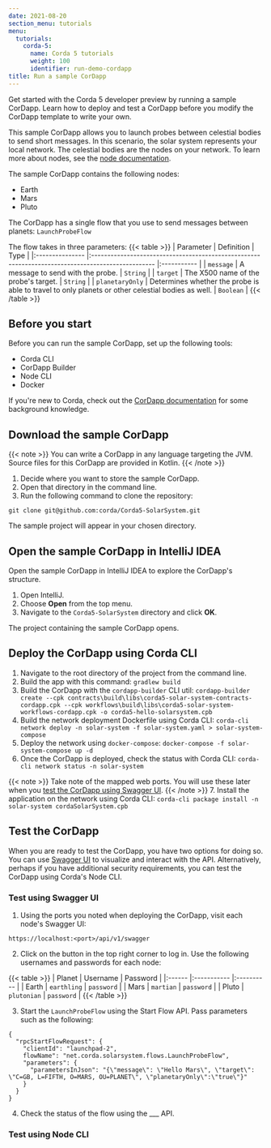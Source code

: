 ```yaml
---
date: 2021-08-20
section_menu: tutorials
menu:
  tutorials:
    corda-5:
      name: Corda 5 tutorials
      weight: 100
      identifier: run-demo-cordapp
title: Run a sample CorDapp
---
```


Get started with the Corda 5 developer preview by running a sample CorDapp. Learn how to deploy and test a CorDapp before you modify the CorDapp template to write your own.

This sample CorDapp allows you to launch probes between celestial bodies to send short messages. In this scenario, the solar system represents your local network. The celestial bodies are the nodes on your network. To learn more about nodes, see the [node documentation]().

The sample CorDapp contains the following nodes:

* Earth
* Mars
* Pluto

The CorDapp has a single flow that you use to send messages between planets: `LaunchProbeFlow`

The flow takes in three parameters:
{{< table >}}
| Parameter       | Definition                                                                                        | Type        |
|:--------------- |:------------------------------------------------------------------------------------------------- |:----------- |
| `message`       | A message to send with the probe.                                                                 | `String`    |
| `target`        | The X500 name of the probe's target.                                                              | `String` |
| `planetaryOnly` | Determines whether the probe is able to travel to only planets or other celestial bodies as well. | `Boolean`   |
{{< /table >}}

## Before you start

Before you can run the sample CorDapp, set up the following tools:

* Corda CLI
* CorDapp Builder
* Node CLI
* Docker

If you're new to Corda, check out the [CorDapp documentation]() for some background knowledge.

## Download the sample CorDapp

{{< note >}}
You can write a CorDapp in any language targeting the JVM. Source files for this CorDapp are provided in Kotlin.
{{< /note >}}

<!--- Update this section after Nina provides details on access. --->

1. Decide where you want to store the sample CorDapp.
2. Open that directory in the command line.
3. Run the following command to clone the repository:

```
git clone git@github.com:corda/Corda5-SolarSystem.git
```

The sample project will appear in your chosen directory.

## Open the sample CorDapp in IntelliJ IDEA

Open the sample CorDapp in IntelliJ IDEA to explore the CorDapp's structure.

1. Open IntelliJ.
2. Choose **Open** from the top menu.
3. Navigate to the `Corda5-SolarSystem` directory and click **OK**.

The project containing the sample CorDapp opens.

## Deploy the CorDapp using Corda CLI

1. Navigate to the root directory of the project from the command line.
2. Build the app with this command:
  `gradlew build`
3. Build the CorDapp with the `cordapp-builder` CLI util:
  `cordapp-builder create --cpk contracts\build\libs\corda5-solar-system-contracts-cordapp.cpk --cpk workflows\build\libs\corda5-solar-system-workflows-cordapp.cpk -o corda5-hello-solarsystem.cpb`
4. Build the network deployment Dockerfile using Corda CLI:
  `corda-cli network deploy -n solar-system -f solar-system.yaml > solar-system-compose`
5. Deploy the network using `docker-compose`:
  `docker-compose -f solar-system-compose up -d`
6. Once the CorDapp is deployed, check the status with Corda CLI:
  `corda-cli network status -n solar-system`

  {{< note >}}
  Take note of the mapped web ports. You will use these later when you [test the CorDapp using Swagger UI](#test-using-swagger-ui).
  {{< /note >}}
7. Install the application on the network using Corda CLI:
  `corda-cli package install -n solar-system cordaSolarSystem.cpb`

## Test the CorDapp

When you are ready to test the CorDapp, you have two options for doing so. You can use [Swagger UI](https://swagger.io/tools/swagger-ui/) to visualize and interact with the API. Alternatively, perhaps if you have additional security requirements, you can test the CorDapp using Corda's Node CLI.

### Test using Swagger UI

1. Using the ports you noted when deploying the CorDapp, visit each node's Swagger UI:

`https://localhost:<port>/api/v1/swagger`

2. Click on the button in the top right corner to log in. Use the following usernames and passwords for each node:

{{< table >}}
| Planet | Username    | Password   |
|:------ |:----------- |:---------- |
| Earth  | `earthling` | `password` |
| Mars   | `martian`   | `password` |
| Pluto  | `plutonian` | `password` |
{{< /table >}}

3. Start the `LaunchProbeFlow` using the Start Flow API. Pass parameters such as the following:

```
{
  "rpcStartFlowRequest": {
    "clientId": "launchpad-2",
    flowName": "net.corda.solarsystem.flows.LaunchProbeFlow",
    "parameters": {
      "parametersInJson": "{\"message\": \"Hello Mars\", \"target\": \"C=GB, L=FIFTH, O=MARS, OU=PLANET\", \"planetaryOnly\":\"true\"}"
    }
  }
}
```

4. Check the status of the flow using the ___ API.

### Test using Node CLI

